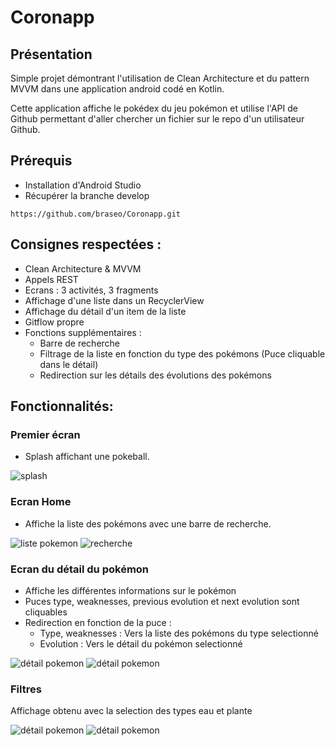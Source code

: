 # Coronapp

## Présentation

Simple projet démontrant l'utilisation de Clean Architecture et du pattern MVVM dans une application android codé en Kotlin.

Cette application affiche le pokédex du jeu pokémon et utilise l'API de Github permettant d'aller chercher un fichier sur le repo d'un utilisateur Github.

## Prérequis


- Installation d'Android Studio
- Récupérer la branche develop<br/>


````
https://github.com/braseo/Coronapp.git
````

## Consignes respectées : 

- Clean Architecture & MVVM
- Appels REST
- Ecrans : 3 activités, 3 fragments
- Affichage d'une liste dans un RecyclerView
- Affichage du détail d'un item de la liste
- Gitflow propre
- Fonctions supplémentaires :
	- Barre de recherche
	- Filtrage de la liste en fonction du type des pokémons (Puce cliquable dans le détail)
	- Redirection sur les détails des évolutions des pokémons


## Fonctionnalités: 

### Premier écran 

- Splash affichant une pokeball.

<img src="img_readme/splash.png" alt="splash">

### Ecran Home 

- Affiche la liste des pokémons avec une barre de recherche.

<img src="img_readme/liste_pokemon.png" alt="liste pokemon">   <img src="img_readme/recherche.png" alt="recherche">

### Ecran du détail du pokémon

- Affiche les différentes informations sur le pokémon 
- Puces type, weaknesses, previous evolution et next evolution sont cliquables 
- Redirection en fonction de la puce  :
	- Type, weaknesses : Vers la liste des pokémons du type selectionné 
	- Evolution : Vers le détail du pokémon selectionné

<img src="img_readme/detail_pokemon.png" alt="détail pokemon"> <img src="img_readme/detail_pokemon_2.png" alt="détail pokemon"> 

### Filtres 

Affichage obtenu avec la selection des types eau et plante

<img src="img_readme/filtre_eau.png" alt="détail pokemon"> <img src="img_readme/filtre_plante.png" alt="détail pokemon"> 

